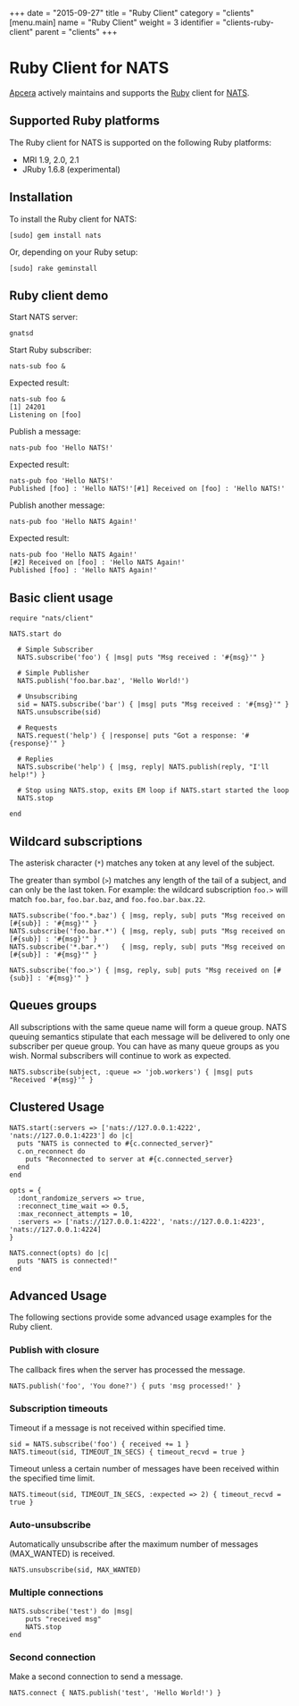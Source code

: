+++
date = "2015-09-27"
title = "Ruby Client"
category = "clients"
[menu.main]
  name = "Ruby Client"
  weight = 3
  identifier = "clients-ruby-client"
  parent = "clients"
+++

# Ruby Client for NATS

[Apcera](https://www.apcera.com/) actively maintains and supports the [Ruby](http://ruby-lang.org) client for [NATS](https://nats.io).

## Supported Ruby platforms

The Ruby client for NATS is supported on the following Ruby platforms:

- MRI 1.9, 2.0, 2.1
- JRuby 1.6.8 (experimental)

## Installation

To install the Ruby client for NATS:

```
[sudo] gem install nats
```

Or, depending on your Ruby setup:

```
[sudo] rake geminstall
```

## Ruby client demo

Start NATS server:

```
gnatsd
```

Start Ruby subscriber:

```
nats-sub foo &
```

Expected result:

```
nats-sub foo &
[1] 24201
Listening on [foo]
```

Publish a message:

```
nats-pub foo 'Hello NATS!'
```

Expected result:

```
nats-pub foo 'Hello NATS!'
Published [foo] : 'Hello NATS!'[#1] Received on [foo] : 'Hello NATS!'
```

Publish another message:

```
nats-pub foo 'Hello NATS Again!'
```

Expected result:

```
nats-pub foo 'Hello NATS Again!'
[#2] Received on [foo] : 'Hello NATS Again!'
Published [foo] : 'Hello NATS Again!'
```

## Basic client usage

```
require "nats/client"

NATS.start do

  # Simple Subscriber
  NATS.subscribe('foo') { |msg| puts "Msg received : '#{msg}'" }

  # Simple Publisher
  NATS.publish('foo.bar.baz', 'Hello World!')

  # Unsubscribing
  sid = NATS.subscribe('bar') { |msg| puts "Msg received : '#{msg}'" }
  NATS.unsubscribe(sid)

  # Requests
  NATS.request('help') { |response| puts "Got a response: '#{response}'" }

  # Replies
  NATS.subscribe('help') { |msg, reply| NATS.publish(reply, "I'll help!") }

  # Stop using NATS.stop, exits EM loop if NATS.start started the loop
  NATS.stop

end
```

## Wildcard subscriptions

The asterisk character (`*`) matches any token at any level of the subject.

The greater than symbol (`>`) matches any length of the tail of a subject, and can only be the last token. For example: the wildcard subscription `foo.>` will match `foo.bar`, `foo.bar.baz`, and `foo.foo.bar.bax.22`.

```
NATS.subscribe('foo.*.baz') { |msg, reply, sub| puts "Msg received on [#{sub}] : '#{msg}'" }
NATS.subscribe('foo.bar.*') { |msg, reply, sub| puts "Msg received on [#{sub}] : '#{msg}'" }
NATS.subscribe('*.bar.*')   { |msg, reply, sub| puts "Msg received on [#{sub}] : '#{msg}'" }

NATS.subscribe('foo.>') { |msg, reply, sub| puts "Msg received on [#{sub}] : '#{msg}'" }
```

## Queues groups

All subscriptions with the same queue name will form a queue group. NATS queuing semantics stipulate that each message will be delivered to only one subscriber per queue group. You can have as many queue groups as you wish. Normal subscribers will continue to work as expected.

```
NATS.subscribe(subject, :queue => 'job.workers') { |msg| puts "Received '#{msg}'" }
```

## Clustered Usage

```
NATS.start(:servers => ['nats://127.0.0.1:4222', 'nats://127.0.0.1:4223'] do |c|
  puts "NATS is connected to #{c.connected_server}"
  c.on_reconnect do
    puts "Reconnected to server at #{c.connected_server}
  end
end

opts = {
  :dont_randomize_servers => true,
  :reconnect_time_wait => 0.5,
  :max_reconnect_attempts = 10,
  :servers => ['nats://127.0.0.1:4222', 'nats://127.0.0.1:4223', 'nats://127.0.0.1:4224]
}

NATS.connect(opts) do |c|
  puts "NATS is connected!"
end
```

## Advanced Usage

The following sections provide some advanced usage examples for the Ruby client.

### Publish with closure

The callback fires when the server has processed the message.

```
NATS.publish('foo', 'You done?') { puts 'msg processed!' }
```

### Subscription timeouts

Timeout if a message is not received within specified time.

```
sid = NATS.subscribe('foo') { received += 1 }
NATS.timeout(sid, TIMEOUT_IN_SECS) { timeout_recvd = true }
```

Timeout unless a certain number of messages have been received within the specified time limit.

```
NATS.timeout(sid, TIMEOUT_IN_SECS, :expected => 2) { timeout_recvd = true }
```

### Auto-unsubscribe

Automatically unsubscribe after the maximum number of messages (MAX_WANTED) is received.

```
NATS.unsubscribe(sid, MAX_WANTED)
```

### Multiple connections

```
NATS.subscribe('test') do |msg|
    puts "received msg"
    NATS.stop
end
```

### Second connection

Make a second connection to send a message.

```
NATS.connect { NATS.publish('test', 'Hello World!') }
```
